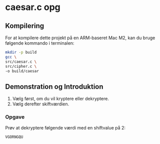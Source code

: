 # caesar.c opg 

## Kompilering

For at kompilere dette projekt på en ARM-baseret Mac M2, kan du bruge følgende kommando i terminalen:

```bash
mkdir -p build
gcc \
src/caesar.c \
src/cipher.c \
-o build/caesar
```

## Demonstration og Introduktion

1. Vælg først, om du vil kryptere eller dekryptere.
2. Vælg derefter skiftværdien.

### Opgave

Prøv at dekryptere følgende værdi med en shiftvalue på 2:

```bash
VGORNGQU
```